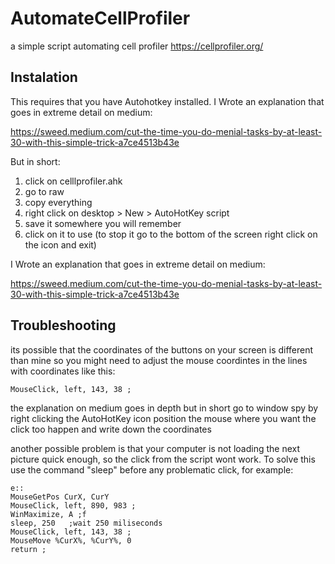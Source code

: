# AutomateCellProfiler
a simple script automating cell profiler https://cellprofiler.org/

 ## Instalation
 This requires that you have Autohotkey installed. I Wrote an explanation that goes in extreme detail on medium:

 https://sweed.medium.com/cut-the-time-you-do-menial-tasks-by-at-least-30-with-this-simple-trick-a7ce4513b43e

But in short:

1. click on celllprofiler.ahk
2. go to raw
3. copy everything
4. right click on desktop > New > AutoHotKey script
5. save it somewhere you will remember
6. click on it to use (to stop it go to the bottom of the screen right click on the icon and exit)



I Wrote an explanation that goes in extreme detail on medium:

 https://sweed.medium.com/cut-the-time-you-do-menial-tasks-by-at-least-30-with-this-simple-trick-a7ce4513b43e

## Troubleshooting

its possible that the coordinates of the buttons on your screen is different than mine so you might need to adjust the mouse coordintes in the lines with coordinates like this:
```
MouseClick, left, 143, 38 ;
```
the explanation on medium goes in depth but in short go to window spy by right clicking the AutoHotKey icon position the mouse where you want the click too happen and write down the coordinates

another possible problem is that your computer is not loading the next picture quick enough, so the click from the script wont work.  To solve this use the command "sleep" before any problematic click, for example:
```
e::
MouseGetPos CurX, CurY
MouseClick, left, 890, 983 ;
WinMaximize, A ;f
sleep, 250   ;wait 250 miliseconds
MouseClick, left, 143, 38 ;
MouseMove %CurX%, %CurY%, 0
return ;
